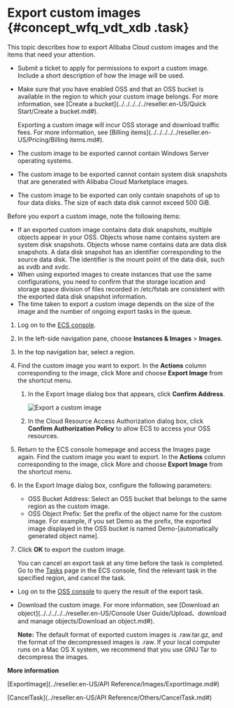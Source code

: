 # Export custom images {#concept_wfq_vdt_xdb .task}

This topic describes how to export Alibaba Cloud custom images and the items that need your attention.

-   Submit a ticket to apply for permissions to export a custom image. Include a short description of how the image will be used.
-   Make sure that you have enabled OSS and that an OSS bucket is available in the region to which your custom image belongs. For more information, see [Create a bucket](../../../../../reseller.en-US/Quick Start/Create a bucket.md#).

    Exporting a custom image will incur OSS storage and download traffic fees. For more information, see [Billing items](../../../../../reseller.en-US/Pricing/Billing items.md#).

-   The custom image to be exported cannot contain Windows Server operating systems.
-   The custom image to be exported cannot contain system disk snapshots that are generated with Alibaba Cloud Marketplace images.
-   The custom image to be exported can only contain snapshots of up to four data disks. The size of each data disk cannot exceed 500 GiB.

Before you export a custom image, note the following items:

-   If an exported custom image contains data disk snapshots, multiple objects appear in your OSS. Objects whose name contains system are system disk snapshots. Objects whose name contains data are data disk snapshots. A data disk snapshot has an identifier corresponding to the source data disk. The identifier is the mount point of the data disk, such as xvdb and xvdc.
-   When using exported images to create instances that use the same configurations, you need to confirm that the storage location and storage space division of files recorded in /etc/fstab are consistent with the exported data disk snapshot information.
-   The time taken to export a custom image depends on the size of the image and the number of ongoing export tasks in the queue.

1.  Log on to the [ECS console](https://partners-intl.console.aliyun.com/#/ecs).
2.  In the left-side navigation pane, choose **Instances & Images** \> **Images**.
3.  In the top navigation bar, select a region.
4.  Find the custom image you want to export. In the **Actions** column corresponding to the image, click More and choose **Export Image** from the shortcut menu. 
    1.  In the Export Image dialog box that appears, click **Confirm Address**. 

        ![Export a custom image](http://static-aliyun-doc.oss-cn-hangzhou.aliyuncs.com/assets/img/9712/15665254194655_en-US.png)

    2.  In the Cloud Resource Access Authorization dialog box, click **Confirm Authorization Policy** to allow ECS to access your OSS resources.
5.  Return to the ECS console homepage and access the Images page again. Find the custom image you want to export. In the **Actions** column corresponding to the image, click More and choose **Export Image** from the shortcut menu.
6.  In the Export Image dialog box, configure the following parameters: 
    -   OSS Bucket Address: Select an OSS bucket that belongs to the same region as the custom image.
    -   OSS Object Prefix: Set the prefix of the object name for the custom image. For example, if you set Demo as the prefix, the exported image displayed in the OSS bucket is named Demo-\[automatically generated object name\].
7.  Click **OK** to export the custom image. 

    You can cancel an export task at any time before the task is completed. Go to the [Tasks](https://partners-intl.console.aliyun.com/#/ecs/task/region/cn-qingdao) page in the ECS console, find the relevant task in the specified region, and cancel the task.


-   Log on to the [OSS console](https://partners-intl.console.aliyun.com/#/oss) to query the result of the export task.
-   Download the custom image. For more information, see [Download an object](../../../../../reseller.en-US/Console User Guide/Upload、download and manage objects/Download an object.md#).

    **Note:** The default format of exported custom images is .raw.tar.gz, and the format of the decompressed images is .raw. If your local computer runs on a Mac OS X system, we recommend that you use GNU Tar to decompress the images.


**More information**  


[ExportImage](../reseller.en-US/API Reference/Images/ExportImage.md#)

[CancelTask](../reseller.en-US/API Reference/Others/CancelTask.md#)

